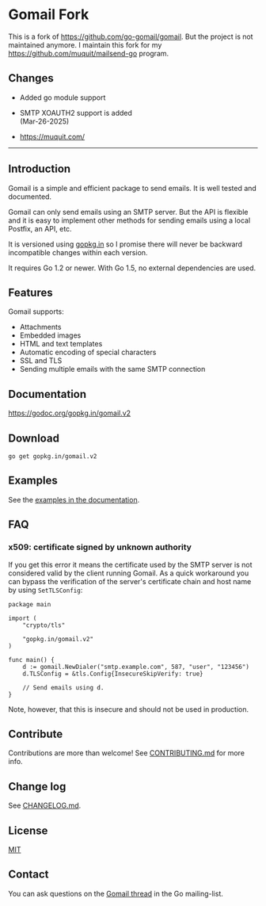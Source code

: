 # Gomail Fork

This is a fork of https://github.com/go-gomail/gomail. But the project is not
maintained anymore. I maintain this fork for my
https://github.com/muquit/mailsend-go program.

## Changes

- Added go module support
- SMTP XOAUTH2 support is added  
  (Mar-26-2025)

- https://muquit.com/

---

## Introduction

Gomail is a simple and efficient package to send emails. It is well tested and
documented.

Gomail can only send emails using an SMTP server. But the API is flexible and it
is easy to implement other methods for sending emails using a local Postfix, an
API, etc.

It is versioned using [gopkg.in](https://gopkg.in) so I promise
there will never be backward incompatible changes within each version.

It requires Go 1.2 or newer. With Go 1.5, no external dependencies are used.

## Features

Gomail supports:

- Attachments
- Embedded images
- HTML and text templates
- Automatic encoding of special characters
- SSL and TLS
- Sending multiple emails with the same SMTP connection

## Documentation

https://godoc.org/gopkg.in/gomail.v2

## Download

    go get gopkg.in/gomail.v2

## Examples

See the [examples in the documentation](https://godoc.org/gopkg.in/gomail.v2#example-package).

## FAQ

### x509: certificate signed by unknown authority

If you get this error it means the certificate used by the SMTP server is not
considered valid by the client running Gomail. As a quick workaround you can
bypass the verification of the server's certificate chain and host name by using
`SetTLSConfig`:

    package main

    import (
    	"crypto/tls"

    	"gopkg.in/gomail.v2"
    )

    func main() {
    	d := gomail.NewDialer("smtp.example.com", 587, "user", "123456")
    	d.TLSConfig = &tls.Config{InsecureSkipVerify: true}

        // Send emails using d.
    }

Note, however, that this is insecure and should not be used in production.

## Contribute

Contributions are more than welcome! See [CONTRIBUTING.md](CONTRIBUTING.md) for
more info.

## Change log

See [CHANGELOG.md](CHANGELOG.md).

## License

[MIT](LICENSE)

## Contact

You can ask questions on the [Gomail
thread](https://groups.google.com/d/topic/golang-nuts/jMxZHzvvEVg/discussion)
in the Go mailing-list.
